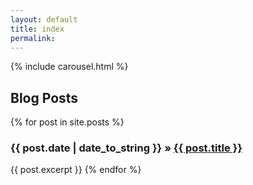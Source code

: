 ```yaml
---
layout: default
title: index
permalink:
---
```


{% include carousel.html %}

## Blog Posts
{% for post in site.posts %}
  <h3>
    {{ post.date | date_to_string }}
    &raquo; <a href="{{ post.url | prepend: site.baseurl }}">{{ post.title }}</a>
  </h3>
  {{ post.excerpt }}
{% endfor %}
